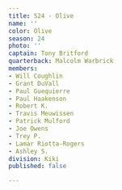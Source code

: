 ```yaml
---
title: S24 - Olive
name: ''
color: Olive
season: 24
photo: ''
captain: Tony Britford
quarterback: Malcolm Warbrick
members:
- Will Coughlin
- Grant DuVall
- Paul Guequierre
- Paul Haakenson
- Robert K.
- Travis Meuwissen
- Patrick Mulford
- Joe Owens
- Trey P.
- Lamar Riotta-Rogers
- Ashley S.
division: Kiki
published: false

---
```

